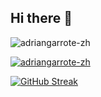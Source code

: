 ## Hi there 👋

<p align="left"> <img src="https://komarev.com/ghpvc/?username=adriangarrote-zh&label=Profile%20views&color=0e75b6&style=flat" alt="adriangarrote-zh" /> </p>

<p align="left"> <a href="https://github.com/ryo-ma/github-profile-trophy"><img src="https://github-profile-trophy.vercel.app/?username=adriangarrote-zh&title=Commits" alt="adriangarrote-zh" /></a> </p>

[![GitHub Streak](https://streak-stats.demolab.com/?user=adriangarrote-zh)](https://git.io/streak-stats)
